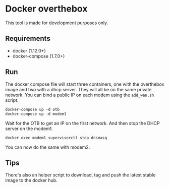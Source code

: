# Docker overthebox

This tool is made for development purposes only.


## Requirements

* docker (1.12.0+)
* docker-compose (1.7.0+)

## Run

The docker compose file will start three containers, one with the overthebox image and two with a dhcp server. They will all be on the same private network.
You can bind a public IP on each modem using the ```add_wan.sh``` script.


```
docker-compose up -d otb
docker-compose up -d modem1
```

Wait for the OTB to get an IP on the first network. And then stop the DHCP server on the modem1.

```
docker exec modem1 supervisorctl stop dnsmasq
```

You can now do the same with modem2.

## Tips

There's also an helper script to download, tag and push the latest stable image to the docker hub.
